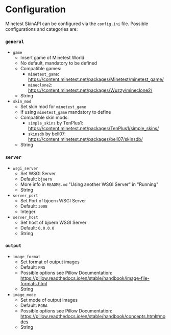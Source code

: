 # Configuration

Minetest SkinAPI can be configured via the `config.ini` file. Possible configurations and categories are:



### `general`

- `game`
  - Insert game of Minetest World
  - No default, mandatory to be defined
  - Compatible games:
    - `minetest_game`: https://content.minetest.net/packages/Minetest/minetest_game/
    - `mineclone2`: https://content.minetest.net/packages/Wuzzy/mineclone2/
  - String
- `skin_mod`
  - Set skin mod for `minetest_game`
  - If using `minetest_game` mandatory to define
  - Compatible skin mods:
    - `simple_skins` by TenPlus1: https://content.minetest.net/packages/TenPlus1/simple_skins/
    - `skinsdb` by bell07: https://content.minetest.net/packages/bell07/skinsdb/
  - String



### `server`

- `wsgi_server`
  - Set WSGI Server
  - Default: `bjoern` 
  - More info in `README.md` "Using another WSGI Server" in "Running"
  - String
- `server_port`
  - Set Port of bjoern WSGI Server
  - Default: `3008`
  - Integer
- `server_host`
  - Set host of bjoern WSGI Server
  - Default: `0.0.0.0`
  - String




### `output`

- `image_format`
  - Set format of output images
  - Default: `PNG`
  - Possible options see Pillow Documentation: https://pillow.readthedocs.io/en/stable/handbook/image-file-formats.html
  - String
- `image_mode`
  - Set mode of output images
  - Default: `RGBA`
  - Possible options see Pillow Documentation: https://pillow.readthedocs.io/en/stable/handbook/concepts.html#modes
  - String
